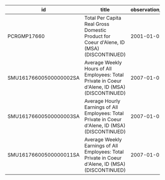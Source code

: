 | id                     | title                                                                                             | observation_start   | observation_end   |
|------------------------|---------------------------------------------------------------------------------------------------|---------------------|-------------------|
| PCRGMP17660            | Total Per Capita Real Gross Domestic Product for Coeur d'Alene, ID (MSA) (DISCONTINUED)           | 2001-01-01          | 2017-01-01        |
| SMU16176600500000002SA | Average Weekly Hours of All Employees: Total Private in Coeur d'Alene, ID (MSA) (DISCONTINUED)    | 2007-01-01          | 2022-03-01        |
| SMU16176600500000003SA | Average Hourly Earnings of All Employees: Total Private in Coeur d'Alene, ID (MSA) (DISCONTINUED) | 2007-01-01          | 2022-03-01        |
| SMU16176600500000011SA | Average Weekly Earnings of All Employees: Total Private in Coeur d'Alene, ID (MSA) (DISCONTINUED) | 2007-01-01          | 2022-03-01        |